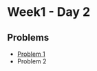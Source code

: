 # Week1 - Day 2

## Problems
- [Problem 1](https://github.com/AdityaThakur535/PIPTP-Prep-2025/blob/main/Week1/Day2/solution1)
- Problem 2
